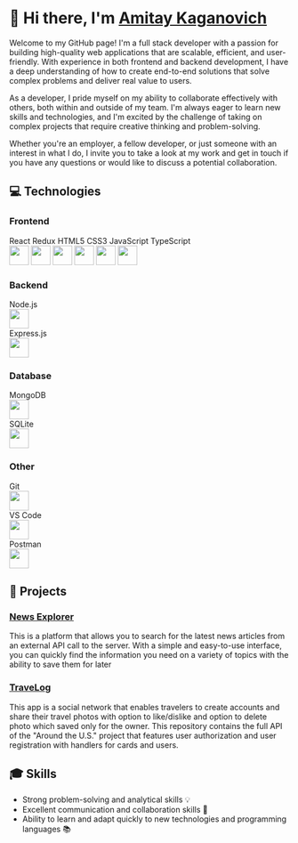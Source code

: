 # 👋 Hi there, I'm [Amitay Kaganovich](https://www.linkedin.com/in/amitay-kaganovich/)

Welcome to my GitHub page! I'm a full stack developer with a passion for building high-quality web applications that are scalable, efficient, and user-friendly. With experience in both frontend and backend development, I have a deep understanding of how to create end-to-end solutions that solve complex problems and deliver real value to users.

As a developer, I pride myself on my ability to collaborate effectively with others, both within and outside of my team. I'm always eager to learn new skills and technologies, and I'm excited by the challenge of taking on complex projects that require creative thinking and problem-solving.

Whether you're an employer, a fellow developer, or just someone with an interest in what I do, I invite you to take a look at my work and get in touch if you have any questions or would like to discuss a potential collaboration.


## 💻 Technologies

### Frontend

React   Redux   HTML5  CSS3   JavaScript  TypeScript <br>
<img src="https://img.icons8.com/color/48/000000/react-native.png" width="35">
<img src="https://img.icons8.com/color/48/000000/redux.png" width="35">
<img src="https://img.icons8.com/color/48/000000/html-5.png" width="35">
<img src="https://img.icons8.com/color/48/000000/css3.png" width="35">
<img src="https://img.icons8.com/color/48/000000/javascript.png" width="35">
<img src="https://img.icons8.com/color/48/000000/typescript.png" width="35">

### Backend

Node.js <br><img src="https://img.icons8.com/color/48/000000/nodejs.png" width="35"><br>
Express.js <br><img src="https://img.icons8.com/ios-filled/50/000000/express.png" width="35"><br>

### Database

MongoDB <br><img src="https://img.icons8.com/color/48/000000/mongodb.png" width="35"><br>
SQLite <br><img src="https://img.icons8.com/color/48/000000/sqlite.png" width="35"><br>

### Other

Git <br><img src="https://img.icons8.com/color/48/000000/git.png" width="35"><br>
VS Code <br><img src="https://img.icons8.com/color/48/000000/visual-studio-code-2019.png" width="35"><br>
Postman <br><img src="https://img.icons8.com/color/48/000000/postman-api.png" width="35"><br>

## 🚀 Projects

### [News Explorer](https://github.com/amitay96/news-explorer-frontend)

This is a platform that allows you to search for the latest news articles from an external API call to the server. With a simple and easy-to-use interface, you can quickly find the information you need on a variety of topics with the ability to save them for later

### [TraveLog](https://github.com/amitay96/TraveLog)

This app is a social network that enables travelers to create accounts and share their travel photos with option to like/dislike and option to delete photo which saved only for the owner. This repository contains the full API of the "Around the U.S." project that features user authorization and user registration with handlers for cards and users.

## 🎓 Skills

- Strong problem-solving and analytical skills 💡
- Excellent communication and collaboration skills 🤝
- Ability to learn and adapt quickly to new technologies and programming languages 📚

